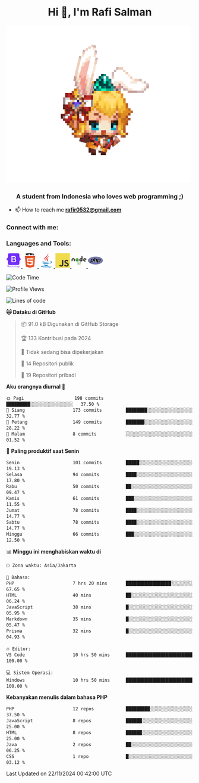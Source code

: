 <h1 align="center">Hi 👋, I'm Rafi Salman</h1>
<img src="img/lp.gif" /> 
<h3 align="center">A student from Indonesia who loves web programming ;)</h3>

- 📫 How to reach me **rafir0532@gmail.com**

<h3 align="left">Connect with me:</h3>
<p align="left">
</p>

<h3 align="left">Languages and Tools:</h3>
<p align="left"> <a href="https://getbootstrap.com" target="_blank" rel="noreferrer"> <img src="https://raw.githubusercontent.com/devicons/devicon/master/icons/bootstrap/bootstrap-plain-wordmark.svg" alt="bootstrap" width="40" height="40"/> </a> <a href="https://www.w3.org/html/" target="_blank" rel="noreferrer"> <img src="https://raw.githubusercontent.com/devicons/devicon/master/icons/html5/html5-original-wordmark.svg" alt="html5" width="40" height="40"/> </a> <a href="https://www.java.com" target="_blank" rel="noreferrer"> <img src="https://raw.githubusercontent.com/devicons/devicon/master/icons/java/java-original.svg" alt="java" width="40" height="40"/> </a> <a href="https://developer.mozilla.org/en-US/docs/Web/JavaScript" target="_blank" rel="noreferrer"> <img src="https://raw.githubusercontent.com/devicons/devicon/master/icons/javascript/javascript-original.svg" alt="javascript" width="40" height="40"/> </a> <a href="https://nodejs.org" target="_blank" rel="noreferrer"> <img src="https://raw.githubusercontent.com/devicons/devicon/master/icons/nodejs/nodejs-original-wordmark.svg" alt="nodejs" width="40" height="40"/> </a> <a href="https://www.php.net" target="_blank" rel="noreferrer"> <img src="https://raw.githubusercontent.com/devicons/devicon/master/icons/php/php-original.svg" alt="php" width="40" height="40"/> </a> </p>

<!--START_SECTION:waka-->
![Code Time](http://img.shields.io/badge/Code%20Time-259%20hrs%2012%20mins-blue)

![Profile Views](http://img.shields.io/badge/Profil%20dilihat-9-blue)

![Lines of code](https://img.shields.io/badge/Sejak%20Hello%20World%20aku%20telah%20menulis-1.6%20million%20baris%20kode-blue)

**🐱 Dataku di GitHub** 

> 📦 91.0 kB Digunakan di GitHub Storage 
 > 
> 🏆 133 Kontribusi pada 2024
 > 
> 🚫 Tidak sedang bisa dipekerjakan
 > 
> 📜 14 Repositori publik 
 > 
> 🔑 19 Repositori pribadi 
 > 
**Aku orangnya diurnal 🐤** 

```text
🌞 Pagi                   198 commits         █████████░░░░░░░░░░░░░░░░   37.50 % 
🌆 Siang                  173 commits         ████████░░░░░░░░░░░░░░░░░   32.77 % 
🌃 Petang                 149 commits         ███████░░░░░░░░░░░░░░░░░░   28.22 % 
🌙 Malam                  8 commits           ░░░░░░░░░░░░░░░░░░░░░░░░░   01.52 % 
```
📅 **Paling produktif saat Senin** 

```text
Senin                    101 commits         █████░░░░░░░░░░░░░░░░░░░░   19.13 % 
Selasa                   94 commits          ████░░░░░░░░░░░░░░░░░░░░░   17.80 % 
Rabu                     50 commits          ██░░░░░░░░░░░░░░░░░░░░░░░   09.47 % 
Kamis                    61 commits          ███░░░░░░░░░░░░░░░░░░░░░░   11.55 % 
Jumat                    78 commits          ████░░░░░░░░░░░░░░░░░░░░░   14.77 % 
Sabtu                    78 commits          ████░░░░░░░░░░░░░░░░░░░░░   14.77 % 
Minggu                   66 commits          ███░░░░░░░░░░░░░░░░░░░░░░   12.50 % 
```


📊 **Minggu ini menghabiskan waktu di** 

```text
🕑︎ Zona waktu: Asia/Jakarta

💬 Bahasa: 
PHP                      7 hrs 20 mins       █████████████████░░░░░░░░   67.65 % 
HTML                     40 mins             ██░░░░░░░░░░░░░░░░░░░░░░░   06.24 % 
JavaScript               38 mins             █░░░░░░░░░░░░░░░░░░░░░░░░   05.95 % 
Markdown                 35 mins             █░░░░░░░░░░░░░░░░░░░░░░░░   05.47 % 
Prisma                   32 mins             █░░░░░░░░░░░░░░░░░░░░░░░░   04.93 % 

🔥 Editor: 
VS Code                  10 hrs 50 mins      █████████████████████████   100.00 % 

💻 Sistem Operasi: 
Windows                  10 hrs 50 mins      █████████████████████████   100.00 % 
```

**Kebanyakan menulis dalam bahasa PHP** 

```text
PHP                      12 repos            █████████░░░░░░░░░░░░░░░░   37.50 % 
JavaScript               8 repos             ██████░░░░░░░░░░░░░░░░░░░   25.00 % 
HTML                     8 repos             ██████░░░░░░░░░░░░░░░░░░░   25.00 % 
Java                     2 repos             ██░░░░░░░░░░░░░░░░░░░░░░░   06.25 % 
CSS                      1 repo              █░░░░░░░░░░░░░░░░░░░░░░░░   03.12 % 
```




 Last Updated on 22/11/2024 00:42:00 UTC
<!--END_SECTION:waka-->
